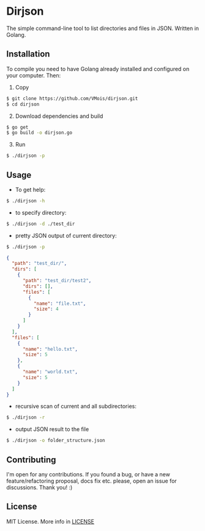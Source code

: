 # Dirjson
The simple command-line tool to list directories and files in JSON. Written in Golang.

## Installation
To compile you need to have Golang already installed and configured on your computer. Then:
1. Copy
```sh
$ git clone https://github.com/VMois/dirjson.git
$ cd dirjson
```
2. Download dependencies and build
```sh
$ go get
$ go build -o dirjson.go
```
3. Run
```sh
$ ./dirjson -p
```

## Usage
- To get help:
```sh
$ ./dirjson -h
```

- to specify directory:
```sh
$ ./dirjson -d ./test_dir
```

- pretty JSON output of current directory:
```sh
$ ./dirjson -p
```
```json
{
  "path": "test_dir/",
  "dirs": [
    {
      "path": "test_dir/test2",
      "dirs": [],
      "files": [
        {
          "name": "file.txt",
          "size": 4
        }
      ]
    }
  ],
  "files": [
    {
      "name": "hello.txt",
      "size": 5
    },
    {
      "name": "world.txt",
      "size": 5
    }
  ]
}
```

- recursive scan of current and all subdirectories:
```sh
$ ./dirjson -r
```

- output JSON result to the file
```sh
$ ./dirjson -o folder_structure.json
```

## Contributing
I'm open for any contributions. If you found a bug, or have a new feature/refactoring proposal, docs fix etc. please, open an issue for discussions. Thank you! :)

## License
MIT License. More info in [LICENSE](LICENSE)
